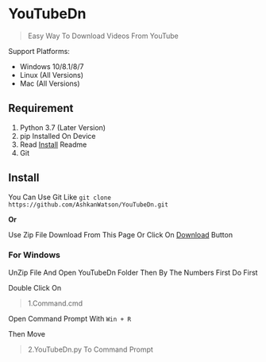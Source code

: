 # YouTubeDn
> Easy Way To Download Videos From YouTube 

Support Platforms:

- Windows 10/8.1/8/7
- Linux (All Versions)
- Mac (All Versions)

## **Requirement**
1. Python 3.7 (Later Version)
2. pip Installed On Device
3. Read [Install](https://github.com/AshkanWatson/YouTubeDn/edit/YouTubeDn/README.md#install) Readme
4. Git 
## **Install**
You Can Use Git Like ```git clone https://github.com/AshkanWatson/YouTubeDn.git```

**Or**

Use Zip File Download From This Page Or Click On [Download](https://github.com/AshkanWatson/YouTubeDn/archive/refs/heads/YouTubeDn.zip) Button

### For Windows

UnZip File And Open YouTubeDn Folder Then By The Numbers First Do First

Double Click On 
> 1.Command.cmd

Open Command Prompt With ```Win + R ```

Then Move 
> 2.YouTubeDn.py To Command Prompt
